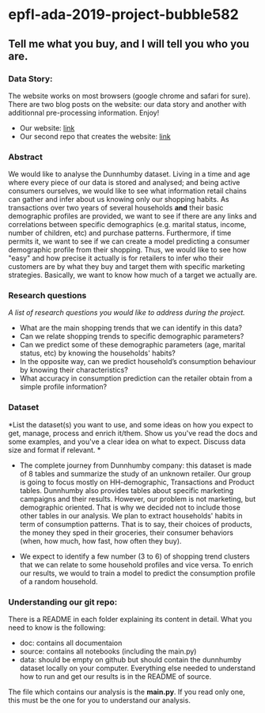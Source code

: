 # epfl-ada-2019-project-bubble582


## Tell me what you buy, and I will tell you who you are.
### Data Story:
The website works on most browsers (google chrome and safari for sure). There are two blog posts on the website: our data story and another with additionnal pre-processing information. Enjoy!  
- Our website: [link](https://projectadabubble582.netlify.com)
- Our second repo that creates the website: [link](https://github.com/marvande/website_ada_bubble582) 

### Abstract

We would like to analyse the Dunnhumby dataset. Living in a time and age where every piece of our data is stored and analysed; and being active consumers ourselves, we would like to see what information retail chains can gather and infer about us knowing only our shopping habits. As transactions over two years of several households **and** their basic demographic profiles are provided, we want to see if there are any links and correlations between specific demographics (e.g. marital status, income, number of children, etc) and purchase patterns. Furthermore, if time permits it, we want to see if we can create a model predicting a consumer demographic profile from their shopping. Thus, we would like to see how "easy" and how precise it actually is for retailers to infer who their customers are by what they buy and target them with specific marketing strategies. Basically, we want to know how much of a target we actually are. 

### Research questions
*A list of research questions you would like to address during the project.*
- What are the main shopping trends that we can identify in this data? 
- Can we relate shopping trends to specific demographic parameters? 
- Can we predict some of these demographic parameters (age, marital status, etc) by knowing the households' habits? 
- In the opposite way, can we predict household’s consumption behaviour by knowing their characteristics?
- What accuracy in consumption prediction can the retailer obtain from a simple profile information? 

### Dataset
*List the dataset(s) you want to use, and some ideas on how you expect to get, manage, process and enrich it/them. Show us you've read the docs and some examples, and you've a clear idea on what to expect. Discuss data size and format if relevant. *
-  The complete journey from Dunnhumby company: this dataset is made of 8 tables and summarize the study of an unknown retailer. Our group is going to focus mostly on HH-demographic, Transactions and Product tables. Dunnhumby also provides tables about specific marketing campaigns and their results. However, our problem is not marketing, but demographic oriented. That is why we decided not to include those other tables in our analysis. We plan to extract households' habits in term of consumption patterns. That is to say, their choices of products, the money they sped in their groceries, their consumer behaviors (when, how much, how fast, how often they buy). 

- We expect to identify a few number (3 to 6) of shopping trend clusters that we can relate to some household profiles and vice versa. To enrich our results, we would to train a model to predict the consumption profile of a random household. 

### Understanding our git repo:
There is a README in each folder explaining its content in detail. What you need to know is the following: 
- doc: contains all documentaion
- source: contains all notebooks (including the main.py)
- data: should be empty on github but should contain the dunnhumby dataset locally on your computer. 
Everything else needed to understand how to run and get our results is in the README of source. 

The file which contains our analysis is the **main.py**. If you read only one, this must be the one for you to understand our analysis.
